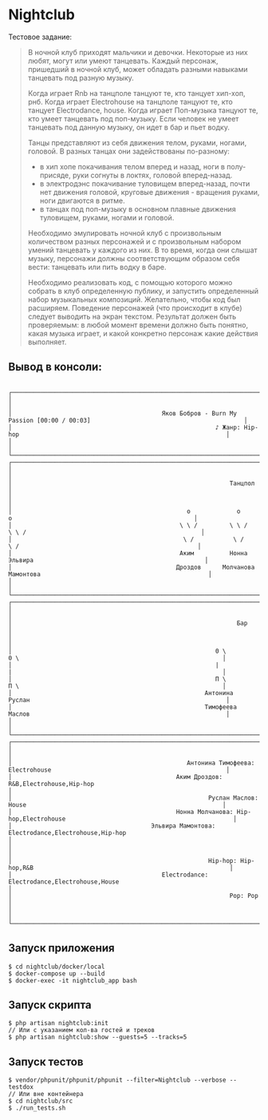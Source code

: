 # Nightclub

Тестовое задание:

> В ночной клуб приходят мальчики и девочки. Некоторые из них любят, могут или умеют
танцевать.
> Каждый персонаж, пришедший в ночной клуб, может обладать разными навыками
танцевать под разную музыку.
> 
> Когда играет Rnb на танцполе танцуют те, кто танцует хип-хоп, рнб.
> Когда играет Electrohouse на танцполе танцуют те, кто танцует Electrodance, house.
> Когда играет Поп-музыка танцуют те, кто умеет танцевать под поп-музыку.
> Если человек не умеет танцевать под данную музыку, он идет в бар и пьет водку.
> 
> Танцы представляют из себя движения телом, руками, ногами, головой.
> В разных танцах они задействованы по-разному:
> - в хип хопе покачивания телом вперед и назад, ноги в полу-присяде, руки согнуты в локтях, головой вперед-назад.
> - в электродэнс покачивание туловищем вперед-назад, почти нет движения головой, круговые движения - вращения руками, ноги двигаются в ритме.
> - в танцах под поп-музыку в основном плавные движения туловищем, руками, ногами и головой.
> 
> Необходимо эмулировать ночной клуб с произвольным количеством разных персонажей и с произвольным набором умений танцевать у каждого из них.
> В то время, когда они слышат музыку, персонажи должны соответствующим образом себя вести: танцевать или пить водку в баре.
> 
> Необходимо реализовать код, с помощью которого можно собрать в клуб определенную публику, и запустить определенный набор музыкальных композиций. Желательно, чтобы код был расширяем.
> Поведение персонажей (что происходит в клубе) следует выводить на экран текстом.
> Результат должен быть проверяемым: в любой момент времени должно быть понятно, какая музыка играет, и какой конкретно персонаж какие действия выполняет.

## Вывод в консоли:

```
                                                                                                                                      
┌──────────────────────────────────────────────────────────────────────────────────────────────────────────────────────────────────┐
│                                                                                                                                  │
│                                          Яков Бобров - Burn My Passion [00:00 / 00:03]                                           │
│                                                         ♪ Жанр: Hip-hop                                                          │
│                                                                                                                                  │
└──────────────────────────────────────────────────────────────────────────────────────────────────────────────────────────────────┘
┌──────────────────────────────────────────────────────────────────────────────────────────────────────────────────────────────────┐
│                                                                                                                                  │
│                                                             Танцпол                                                              │
│                                                                                                                                  │
│                                                 o             o              o                                                   │
│                                               \ \ /         \ \ /          \ \ /                                                 │
│                                                \ /           \ /            \ /                                                  │
│                                               Аким          Нонна         Эльвира                                                │
│                                              Дроздов      Молчановa      Мамонтовa                                               │
│                                                                                                                                  │
└──────────────────────────────────────────────────────────────────────────────────────────────────────────────────────────────────┘
┌──────────────────────────────────────────────────────────────────────────────────────────────────────────────────────────────────┐
│                                                                                                                                  │
│                                                               Бар                                                                │
│                                                                                                                                  │
│                                                         0 \          0 \                                                         │
│                                                         |            |                                                           │
│                                                         П \          П \                                                         │
│                                                      Антонина       Руслан                                                       │
│                                                      Тимофеевa      Маслов                                                       │
│                                                                                                                                  │
└──────────────────────────────────────────────────────────────────────────────────────────────────────────────────────────────────┘
┌──────────────────────────────────────────────────────────────────────────────────────────────────────────────────────────────────┐
│                                                                                                                                  │
│                                                 Антонина Тимофеевa: Electrohouse                                                 │
│                                              Аким Дроздов: R&B,Electrohouse,Hip-hop                                              │
│                                                       Руслан Маслов: House                                                       │
│                                              Нонна Молчановa: Hip-hop,Electrohouse                                               │
│                                       Эльвира Мамонтовa: Electrodance,Electrohouse,Hip-hop                                       │
│                                                                                                                                  │
│                                                       Hip-hop: Hip-hop,R&B                                                       │
│                                          Electrodance: Electrodance,Electrohouse,House                                           │
│                                                             Pop: Pop                                                             │
│                                                                                                                                  │
└──────────────────────────────────────────────────────────────────────────────────────────────────────────────────────────────────┘
```

## Запуск приложения 

```
$ cd nightclub/docker/local
$ docker-compose up --build
$ docker-exec -it nightclub_app bash
```

## Запуск скрипта 

```
$ php artisan nightclub:init
// Или с указанием кол-ва гостей и треков
$ php artisan nightclub:show --guests=5 --tracks=5
```

## Запуск тестов 

```
$ vendor/phpunit/phpunit/phpunit --filter=Nightclub --verbose --testdox
// Или вне контейнера
$ cd nightclub/src
$ ./run_tests.sh
```
